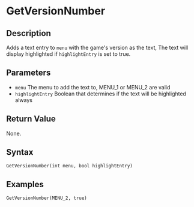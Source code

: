 # GetVersionNumber

## Description
Adds a text entry to `menu` with the game's version as the text, The text will display highlighted if `highlightEntry` is set to true.

## Parameters
- `menu`
The menu to add the text to, MENU_1 or MENU_2 are valid
- `highlightEntry`
Boolean that determines if the text will be highlighted always


## Return Value
None.

## Syntax
```
GetVersionNumber(int menu, bool highlightEntry)
```

## Examples
```
GetVersionNumber(MENU_2, true)
```